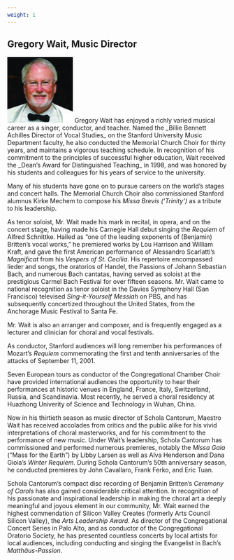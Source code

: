 ```yaml
---
weight: 1
---
```


## Gregory Wait, Music Director

<img src="/leadership/music-director/wait.jpg" class="float-left">
Gregory Wait has enjoyed a richly varied musical career as a singer, conductor,
and teacher. Named the _Billie Bennett Achilles Director of Vocal
Studies_ on the Stanford University Music Department faculty, he also conducted
the Memorial Church Choir for thirty years, and maintains a vigorous teaching
schedule. In recognition of his commitment to the principles of successful
higher education, Wait received the _Dean’s Award for Distinguished Teaching_ in
1998, and was honored by his students and colleagues for his years of service to
the university.

Many of his students have gone on to pursue careers on the
world’s stages and concert halls. The Memorial Church Choir also commissioned
Stanford alumnus Kirke Mechem to compose his *Missa Brevis (‘Trinity’)* as a
tribute to his leadership.

As tenor soloist, Mr. Wait made his mark in recital, in opera, and on the concert
stage, having made his Carnegie Hall debut singing the *Requiem* of Alfred
Schnittke. Hailed as “one of the leading exponents of (Benjamin) Britten’s vocal
works,” he premiered works by Lou Harrison and William Kraft, and gave the first
American performance of Alessandro Scarlatti’s *Magnificat* from his *Vespers of
St. Cecilia*. His repertoire encompassed lieder and songs, the oratorios of
Handel, the Passions of Johann Sebastian Bach, and numerous Bach cantatas,
having served as soloist at the prestigious Carmel Bach Festival for over
fifteen seasons. Mr. Wait came to national recognition as tenor soloist in the Davies
Symphony Hall (San Francisco) televised *Sing-it-Yourself Messiah* on PBS, and
has subsequently concertized throughout the United States, from the Anchorage
Music Festival to Santa Fe.

Mr. Wait is also an arranger and composer, and is frequently engaged as a lecturer
and clinician for choral and vocal festivals.

As conductor, Stanford audiences will long remember
his performances of Mozart’s *Requiem* commemorating the first and tenth
anniversaries of the attacks of September 11, 2001.

Seven European tours as conductor of the Congregational Chamber Choir have
provided international audiences the opportunity to hear their performances
at historic venues in England, France, Italy, Switzerland, Russia, and
Scandinavia.  Most recently, he served a choral residency at Huazhong Univerity
of Science and Technology in Wuhan, China.

Now in his thirtieth season as music director of Schola Cantorum, Maestro Wait has
received accolades from critics and the public alike for his vivid
interpretations of choral masterworks, and for his commitment to the performance
of new music. Under Wait’s leadership, Schola Cantorum has commissioned and
performed numerous premieres, notably the *Missa Gaia* (“Mass for the Earth”) by
Libby Larsen as well as Alva Henderson and Dana Gioia’s *Winter Requiem*. During
Schola Cantorum’s 50th anniversary season, he conducted premieres by John
Cavallaro, Frank Ferko, and Eric Tuan.

Schola Cantorum’s compact disc recording
of Benjamin Britten’s *Ceremony of Carols* has also gained considerable critical
attention. In recognition of his passionate and inspirational leadership in
making the choral art a deeply meaningful and joyous element in our community,
Mr. Wait earned the highest commendation of Silicon Valley Creates (formerly
Arts Council Silicon Valley), the *Arts Leadership Award*. As director of the
Congregational Concert Series in Palo Alto, and as conductor of the
Congregational Oratorio Society, he has presented countless concerts by local
artists for local audiences, including conducting and singing the Evangelist in
Bach’s *Matthäus-Passion*.
